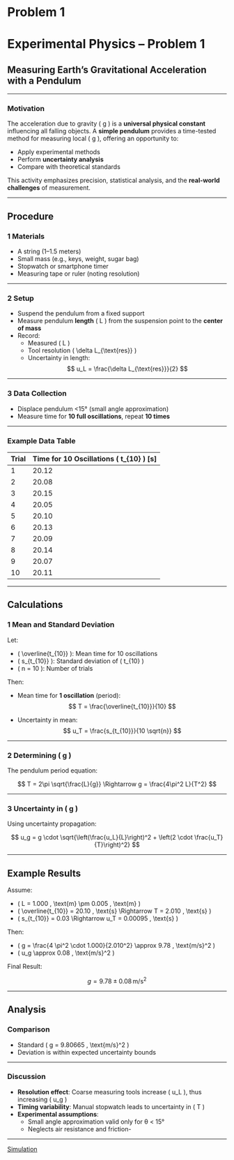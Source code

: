 # Problem 1
# Experimental Physics – Problem 1

## Measuring Earth’s Gravitational Acceleration with a Pendulum

---

###  Motivation

The acceleration due to gravity \( g \) is a **universal physical constant** influencing all falling objects. A **simple pendulum** provides a time-tested method for measuring local \( g \), offering an opportunity to:

- Apply experimental methods  
- Perform **uncertainty analysis**  
- Compare with theoretical standards

This activity emphasizes precision, statistical analysis, and the **real-world challenges** of measurement.

---

##  Procedure

### 1 Materials

- A string (1–1.5 meters)
- Small mass (e.g., keys, weight, sugar bag)
- Stopwatch or smartphone timer
- Measuring tape or ruler (noting resolution)

---

### 2 Setup

- Suspend the pendulum from a fixed support
- Measure pendulum **length** \( L \) from the suspension point to the **center of mass**
- Record:
  - Measured \( L \)
  - Tool resolution \( \delta L_{\text{res}} \)
  - Uncertainty in length:  
    $$
    u_L = \frac{\delta L_{\text{res}}}{2}
    $$

---

### 3 Data Collection

- Displace pendulum <15° (small angle approximation)
- Measure time for **10 full oscillations**, repeat **10 times**

---

###  Example Data Table

| Trial | Time for 10 Oscillations \( t_{10} \) [s] |
|-------|--------------------------------------------|
| 1     | 20.12                                      |
| 2     | 20.08                                      |
| 3     | 20.15                                      |
| 4     | 20.05                                      |
| 5     | 20.10                                      |
| 6     | 20.13                                      |
| 7     | 20.09                                      |
| 8     | 20.14                                      |
| 9     | 20.07                                      |
| 10    | 20.11                                      |

---

##  Calculations

### 1 Mean and Standard Deviation

Let:
- \( \overline{t_{10}} \): Mean time for 10 oscillations  
- \( s_{t_{10}} \): Standard deviation of \( t_{10} \)  
- \( n = 10 \): Number of trials

Then:
- Mean time for **1 oscillation** (period):
  $$
  T = \frac{\overline{t_{10}}}{10}
  $$

- Uncertainty in mean:
  $$
  u_T = \frac{s_{t_{10}}}{10 \sqrt{n}}
  $$

---

### 2 Determining \( g \)

The pendulum period equation:

$$
T = 2\pi \sqrt{\frac{L}{g}} \Rightarrow g = \frac{4\pi^2 L}{T^2}
$$

---

### 3 Uncertainty in \( g \)

Using uncertainty propagation:

$$
u_g = g \cdot \sqrt{\left(\frac{u_L}{L}\right)^2 + \left(2 \cdot \frac{u_T}{T}\right)^2}
$$

---

##  Example Results

Assume:

- \( L = 1.000 \, \text{m} \pm 0.005 \, \text{m} \)  
- \( \overline{t_{10}} = 20.10 \, \text{s} \Rightarrow T = 2.010 \, \text{s} \)  
- \( s_{t_{10}} = 0.03 \Rightarrow u_T = 0.00095 \, \text{s} \)

Then:

- \( g = \frac{4 \pi^2 \cdot 1.000}{2.010^2} \approx 9.78 \, \text{m/s}^2 \)  
- \( u_g \approx 0.08 \, \text{m/s}^2 \)

Final Result:

$$
g = 9.78 \pm 0.08 \, \text{m/s}^2
$$

---

##  Analysis

###  Comparison

- Standard \( g = 9.80665 \, \text{m/s}^2 \)
- Deviation is within expected uncertainty bounds

---

###  Discussion

- **Resolution effect**: Coarse measuring tools increase \( u_L \), thus increasing \( u_g \)
- **Timing variability**: Manual stopwatch leads to uncertainty in \( T \)
- **Experimental assumptions**:
  - Small angle approximation valid only for θ < 15°
  - Neglects air resistance and friction-

---
[Simulation](Measurementsim.html)

